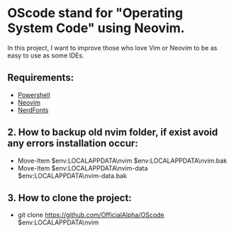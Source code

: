 # OScode stand for "Operating System Code" using Neovim.
In this project, I want to improve those who love Vim or Neovim to be as easy to use as some IDEs.

## Requirements:
- [Powershell](https://apps.microsoft.com/store/detail/powershell/9MZ1SNWT0N5D?hl=en-us&gl=us "Powershell")
- [Neovim](https://neovim.io/ "Neovim")
- [NerdFonts](https://www.nerdfonts.com/ "NerdFonts")

## 2. How to backup old nvim folder, if exist avoid any errors installation occur:
- Move-Item $env:LOCALAPPDATA\nvim $env:LOCALAPPDATA\nvim.bak
- Move-Item $env:LOCALAPPDATA\nvim-data $env:LOCALAPPDATA\nvim-data.bak

## 3. How to clone the project:
- git clone https://github.com/OfficialAlpha/OScode $env:LOCALAPPDATA\nvim
